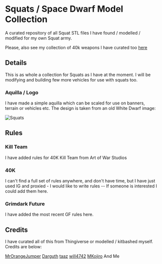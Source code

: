 # Squats / Space Dwarf Model Collection

A curated repository of all Squat STL files I have found / modelled / modified for my own Squat army.

Please, also see my collection of 40k weapons I have curated too [here](https://github.com/wilburforce83/40kweapons)

## Details

This is as whole a collection for Squats as I have at the moment. I will be modifying and building few more vehicles for use with squats too.

### Aquilla / Logo

I have made a simple aquilla which can be scaled for use on banners, terrain or vehicles etc. The design is taken from an old White Dwarf image:

![Squats](https://vignette.wikia.nocookie.net/warhammer40k/images/b/b7/Squats1.jpg/revision/latest?cb=20170905043448)

## Rules

### Kill Team

I have added rules for 40K Kill Team from Art of War Studios

### 40K

I can't find a full set of rules anywhere, and don't have time, but I have just used IG and proxied - I would like to write rules -- If someone is interested I could add them here.

### Grimdark Future

I have added the most recent GF rules here.

## Credits

I have curated all of this from Thingiverse or modelled / kitbashed myself. Credits are below:

[MrOrangeJumper](https://www.thingiverse.com/MrOrangeJumper)
[Darguth](https://www.thingiverse.com/Darguth)
[taaz](https://www.thingiverse.com/taaz)
[will4742](https://www.thingiverse.com/will4742)
[MKojiro](https://www.thingiverse.com/MKojiro)
And Me

